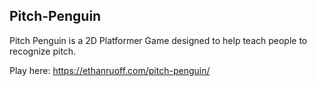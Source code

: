 ## Pitch-Penguin

Pitch Penguin is a 2D Platformer Game designed to help teach people to recognize pitch.

Play here: https://ethanruoff.com/pitch-penguin/
